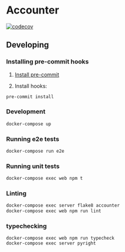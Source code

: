 # Accounter

[![codecov](https://codecov.io/gh/getaccounter/accounter/branch/master/graph/badge.svg?token=D2EQCHJWZS)](https://codecov.io/gh/getaccounter/accounter)

## Developing

### Installing pre-commit hooks
1. [Install pre-commit](https://pre-commit.com/#install)

2. Install hooks:
```bash
pre-commit install
```

### Development

```bash
docker-compose up
```

### Running e2e tests

```bash
docker-compose run e2e
```

### Running unit tests

```bash
docker-compose exec web npm t
```

### Linting

```bash
docker-compose exec server flake8 accounter
docker-compose exec web npm run lint
```

### typechecking

```
docker-compose exec web npm run typecheck
docker-compose exec server pyright
```
